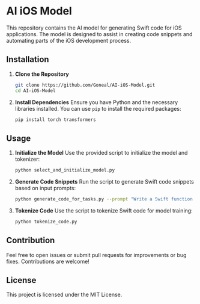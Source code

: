 # AI iOS Model

This repository contains the AI model for generating Swift code for iOS applications. The model is designed to assist in creating code snippets and automating parts of the iOS development process.

## Installation

1. **Clone the Repository**
   ```bash
   git clone https://github.com/Goneal/AI-iOS-Model.git
   cd AI-iOS-Model
   ```

2. **Install Dependencies**
   Ensure you have Python and the necessary libraries installed. You can use `pip` to install the required packages:
   ```bash
   pip install torch transformers
   ```

## Usage

1. **Initialize the Model**
   Use the provided script to initialize the model and tokenizer:
   ```bash
   python select_and_initialize_model.py
   ```

2. **Generate Code Snippets**
   Run the script to generate Swift code snippets based on input prompts:
   ```bash
   python generate_code_for_tasks.py --prompt "Write a Swift function to reverse a string."
   ```

3. **Tokenize Code**
   Use the script to tokenize Swift code for model training:
   ```bash
   python tokenize_code.py
   ```

## Contribution

Feel free to open issues or submit pull requests for improvements or bug fixes. Contributions are welcome!

## License

This project is licensed under the MIT License.
